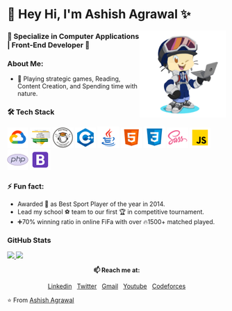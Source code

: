 <h1> 👋 Hey Hi, I'm Ashish Agrawal ✨ </h1>
<img align="right" width="200" height="200" src="./Images/Octacat-img1.png?raw=true"></a>
<h3> 🚀 Specialize in Computer Applications | Front-End Developer 🚀 </h3>

### About Me:
- 🔭 Playing strategic games, Reading, Content Creation, and Spending time with nature.

### 🛠 Tech Stack

<div> 
  <img src="./Icons/google_cloud_48x48.png" alt="Google Cloud Platform (GCP)" title="Google Cloud Platform">
  <a href="https://www.credly.com/go/Lsvab3Ph" target="_blank"><img src="./Icons/google-ux-design_badge_48x48.png" alt="Google UX Design Certified Badge" title="Google UX Certified"></a>
  <a href="https://badgr.com/public/assertions/9yWH06MVTkqu6AtITDiXEQ" target="_blank"><img src="./Icons/postman_student_expert_badge_48x48.png" alt="Postman Student Expert Badge" title="Postman Student Expert"></a>
  <img src="./Icons/cpp_48x48.png" alt="CPP" title="C++">
  <img src="./Icons/Java-icon.png" alt="Java" title="Java">
  <img src="./Icons/HTML_48x48.png" alt="HTML5" title="HTML5">
  <img src="./Icons/CSS-icon.png" alt="CSS3" title="CSS3">
  <img src="./Icons/SASS_48x48.png" alt="SASS" title="SASS">
  <img src="./Icons/JavaScript-48x48.png" alt="JavaScript" title="JavaScript">
  <img src="./Icons/PHP_48x48.png" alt="PHP" title="PHP">
  <img src="./Icons/Bootstrap-48x48.png" alt="BootStrap" title="Bootstrap">
</div>

### ⚡️ Fun fact:
- Awarded 🥇 as Best Sport Player of the year in 2014.
- Lead my school ⚽ team to our first 🏆 in competitive tournament.
- ➕70% winning ratio in online FiFa with over 🔥1500+ matched played.

### GitHub Stats
<p>
  <a href="https://github.com/afirestriker">
    <img height="180em" src="https://github-readme-stats.vercel.app/api?username=afirestriker&theme=buefy&show_icons=true" />
    <img height="180em" src="https://github-readme-stats.vercel.app/api/top-langs/?username=afirestriker&theme=buefy&layout=compact" />  
  </a>
<p>

<div align="center">  

  **📫 Reach me at:**<br>

  [Linkedin](https://www.linkedin.com/in/iashish-agrawal/)
  &nbsp;
  [Twitter](https://www.twitter.com/_afirestriker/)
  &nbsp;
  [Gmail](mailto:agrawalashish.in@gmail.com/)
  &nbsp;
  [Youtube](https://www.youtube.com/c/SpecialDays/)
  &nbsp;
  [Codeforces](https://codeforces.com/profile/agrawal-ashish)

</div>

⭐️ From [Ashish Agrawal](https://github.com/afirestriker)

